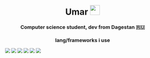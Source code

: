 

<!--
**shhuzen/shhuzen** is a ✨ _special_ ✨ repository because its `README.md` (this file) appears on your GitHub profile.

Here are some ideas to get you started:

- 🔭 I’m currently working on ...
- 🌱 I’m currently learning ...
- 👯 I’m looking to collaborate on ...
- 🤔 I’m looking for help with ...
- 💬 Ask me about ...
- 📫 How to reach me: ...
- 😄 Pronouns: ...
- ⚡ Fun fact: ...
-->
<h1 align="center"I'm <a href="https://daniilshat.ru/" target="_blank">Umar</a> 
<img src="https://github.com/blackcater/blackcater/raw/main/images/Hi.gif" height="32"/></h1>
<h3 align="center">Computer science student, dev from Dagestan 🇷🇺</h3>

<h3 align="center">lang/frameworks i use </h3>
<div styte="dispaly:flex; flex-direction:inline;">
<img src="https://img.shields.io/badge/html5-%23E34F26.svg?style=for-the-badge&logo=html5&logoColor=white">
<img src="https://img.shields.io/badge/javascript-%23323330.svg?style=for-the-badge&logo=javascript&logoColor=%23F7DF1E">
<img src="https://img.shields.io/badge/jquery-%230769AD.svg?style=for-the-badge&logo=jquery&logoColor=white">


<img src="https://img.shields.io/badge/python-3670A0?style=for-the-badge&logo=python&logoColor=ffdd54">             
<img src="https://img.shields.io/badge/django-%23092E20.svg?style=for-the-badge&logo=django&logoColor=white">
                    
                    
<img src="https://img.shields.io/badge/Android%20Studio-3DDC84.svg?style=for-the-badge&logo=android-studio&logoColor=white">
                    </div>
